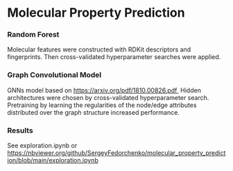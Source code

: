 # Molecular Property Prediction

### Random Forest
Molecular features were constructed with RDKit descriptors and fingerprints. Then cross-validated hyperparameter searches were applied.




### Graph Convolutional Model
GNNs model based on https://arxiv.org/pdf/1810.00826.pdf 
Hidden architectures were chosen by cross-validated hyperparameter search. 
Pretraining by learning the regularities of the node/edge attributes distributed over the graph structure increased performance.

### Results

See exploration.ipynb or https://nbviewer.org/github/SergeyFedorchenko/molecular_property_prediction/blob/main/exploration.ipynb
